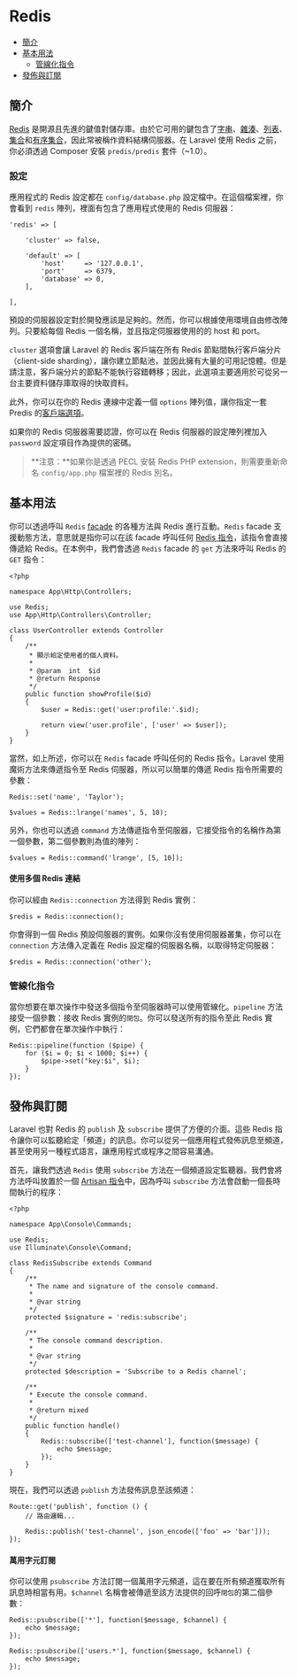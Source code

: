 # Redis

- [簡介](#introduction)
- [基本用法](#basic-usage)
    - [管線化指令](#pipelining-commands)
- [發佈與訂閱](#pubsub)

<a name="introduction"></a>
## 簡介

[Redis](http://redis.io) 是開源且先進的鍵值對儲存庫。由於它可用的鍵包含了[字串](http://redis.io/topics/data-types#strings)、[雜湊](http://redis.io/topics/data-types#hashes)、[列表](http://redis.io/topics/data-types#lists)、[集合](http://redis.io/topics/data-types#sets)和[有序集合](http://redis.io/topics/data-types#sorted-sets)，因此常被稱作資料結構伺服器。在 Laravel 使用 Redis 之前，你必須透過 Composer 安裝 `predis/predis` 套件（~1.0）。

<a name="configuration"></a>
### 設定

應用程式的 Redis 設定都在 `config/database.php` 設定檔中。在這個檔案裡，你會看到 `redis` 陣列，裡面有包含了應用程式使用的 Redis 伺服器：

    'redis' => [

        'cluster' => false,

        'default' => [
            'host'     => '127.0.0.1',
            'port'     => 6379,
            'database' => 0,
        ],

    ],

預設的伺服器設定對於開發應該是足夠的。然而，你可以根據使用環境自由修改陣列。只要給每個 Redis 一個名稱，並且指定伺服器使用的的 host 和 port。

`cluster` 選項會讓 Laravel 的 Redis 客戶端在所有 Redis 節點間執行客戶端分片（client-side sharding），讓你建立節點池，並因此擁有大量的可用記憶體。但是請注意，客戶端分片的節點不能執行容錯轉移；因此，此選項主要適用於可從另一台主要資料儲存庫取得的快取資料。

此外，你可以在你的 Redis 連線中定義一個 `options` 陣列值，讓你指定一套 Predis 的[客戶端選項](https://github.com/nrk/predis/wiki/Client-Options)。

如果你的 Redis 伺服器需要認證，你可以在 Redis 伺服器的設定陣列裡加入 `password` 設定項目作為提供的密碼。

> **注意：**如果你是透過 PECL 安裝 Redis PHP extension，則需要重新命名 `config/app.php` 檔案裡的 Redis 別名。

<a name="basic-usage"></a>
## 基本用法

你可以透過呼叫 `Redis` [facade](/docs/{{version}}/facades) 的各種方法與 Redis 進行互動。`Redis` facade 支援動態方法，意思就是指你可以在該 facade 呼叫任何 [Redis 指令](http://redis.io/commands)，該指令會直接傳遞給 Redis。在本例中，我們會透過 `Redis` facade 的 `get` 方法來呼叫 Redis 的 `GET` 指令：

    <?php

    namespace App\Http\Controllers;

    use Redis;
    use App\Http\Controllers\Controller;

    class UserController extends Controller
    {
        /**
         * 顯示給定使用者的個人資料。
         *
         * @param  int  $id
         * @return Response
         */
        public function showProfile($id)
        {
            $user = Redis::get('user:profile:'.$id);

            return view('user.profile', ['user' => $user]);
        }
    }

當然，如上所述，你可以在 `Redis` facade 呼叫任何的 Redis 指令。Laravel 使用魔術方法來傳遞指令至 Redis 伺服器，所以可以簡單的傳遞 Redis 指令所需要的參數：

    Redis::set('name', 'Taylor');

    $values = Redis::lrange('names', 5, 10);

另外，你也可以透過 `command` 方法傳遞指令至伺服器，它接受指令的名稱作為第一個參數，第二個參數則為值的陣列：

    $values = Redis::command('lrange', [5, 10]);

#### 使用多個 Redis 連結

你可以經由 `Redis::connection` 方法得到 Redis 實例：

    $redis = Redis::connection();

你會得到一個 Redis 預設伺服器的實例。如果你沒有使用伺服器叢集，你可以在 `connection` 方法傳入定義在 Redis 設定檔的伺服器名稱，以取得特定伺服器：

    $redis = Redis::connection('other');

<a name="pipelining-commands"></a>
### 管線化指令

當你想要在單次操作中發送多個指令至伺服器時可以使用管線化。`pipeline` 方法接受一個參數：接收 Redis 實例的`閉包`。你可以發送所有的指令至此 Redis 實例，它們都會在單次操作中執行：

    Redis::pipeline(function ($pipe) {
        for ($i = 0; $i < 1000; $i++) {
            $pipe->set("key:$i", $i);
        }
    });

<a name="pubsub"></a>
## 發佈與訂閱

Laravel 也對 Redis 的 `publish` 及 `subscribe` 提供了方便的介面。這些 Redis 指令讓你可以監聽給定「頻道」的訊息。你可以從另一個應用程式發佈訊息至頻道，甚至使用另一種程式語言，讓應用程式或程序之間容易溝通。

首先，讓我們透過 `Redis` 使用 `subscribe` 方法在一個頻道設定監聽器。我們會將方法呼叫放置於一個 [Artisan 指令](/docs/{{version}}/artisan)中，因為呼叫 `subscribe` 方法會啟動一個長時間執行的程序：

    <?php

    namespace App\Console\Commands;

    use Redis;
    use Illuminate\Console\Command;

    class RedisSubscribe extends Command
    {
        /**
         * The name and signature of the console command.
         *
         * @var string
         */
        protected $signature = 'redis:subscribe';

        /**
         * The console command description.
         *
         * @var string
         */
        protected $description = 'Subscribe to a Redis channel';

        /**
         * Execute the console command.
         *
         * @return mixed
         */
        public function handle()
        {
            Redis::subscribe(['test-channel'], function($message) {
                echo $message;
            });
        }
    }

現在，我們可以透過 `publish` 方法發佈訊息至該頻道：

    Route::get('publish', function () {
        // 路由邏輯...

        Redis::publish('test-channel', json_encode(['foo' => 'bar']));
    });

#### 萬用字元訂閱

你可以使用 `psubscribe` 方法訂閱一個萬用字元頻道，這在要在所有頻道獲取所有訊息時相當有用。`$channel` 名稱會被傳遞至該方法提供的回呼`閉包`的第二個參數：

    Redis::psubscribe(['*'], function($message, $channel) {
        echo $message;
    });

    Redis::psubscribe(['users.*'], function($message, $channel) {
        echo $message;
    });
